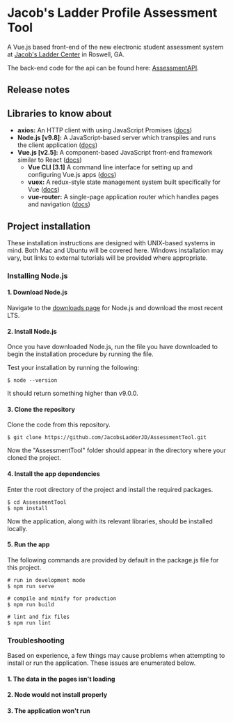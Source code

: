 # Jacob's Ladder Profile Assessment Tool
A Vue.js based front-end of the new electronic student assessment system at [Jacob's Ladder Center](https://www.jacobsladdercenter.com/) in Roswell, GA.

The back-end code for the api can be found here: [AssessmentAPI](https://github.com/JacobsLadderJD/AssessmentAPI).

## Release notes

## Libraries to know about
- **axios:** An HTTP client with using JavaScript Promises ([docs](https://github.com/axios/axios))
- **Node.js [v9.8]:** A JavaScript-based server which transpiles and runs the client application ([docs](https://nodejs.org/en/))
- **Vue.js [v2.5]:** A component-based JavaScript front-end framework similar to React ([docs](https://vuejs.org/v2/guide/))
  - **Vue CLI [3.1]** A command line interface for setting up and configuring Vue.js apps ([docs](https://cli.vuejs.org/guide/))
  - **vuex:** A redux-style state management system built specifically for Vue ([docs](https://vuex.vuejs.org/))
  - **vue-router:** A single-page application router which handles pages and navigation ([docs](https://router.vuejs.org/))

## Project installation
These installation instructions are designed with UNIX-based systems in mind. Both Mac and Ubuntu will be covered here. Windows installation may vary, but links to external tutorials will be provided where appropriate.

### Installing Node.js
#### 1. Download Node.js
Navigate to the [downloads page](https://nodejs.org/en/download/) for Node.js and download the most recent LTS.
#### 2. Install Node.js
Once you have downloaded Node.js, run the file you have downloaded to begin the installation procedure by running the file.

Test your installation by running the following:
```
$ node --version
```
It should return something higher than v9.0.0.
#### 3. Clone the repository
Clone the code from this repository.
```
$ git clone https://github.com/JacobsLadderJD/AssessmentTool.git
```
Now the "AssessmentTool" folder should appear in the directory where your cloned the project.
#### 4. Install the app dependencies
Enter the root directory of the project and install the required packages.
```
$ cd AssessmentTool
$ npm install
```
Now the application, along with its relevant libraries, should be installed locally.

#### 5. Run the app
The following commands are provided by default in the package.js file for this project.
```
# run in development mode
$ npm run serve

# compile and minify for production
$ npm run build

# lint and fix files
$ npm run lint
```
### Troubleshooting
Based on experience, a few things may cause problems when attempting to install or run the application. These issues are enumerated below.
#### 1. The data in the pages isn't loading
#### 2. Node would not install properly
#### 3. The application won't run
